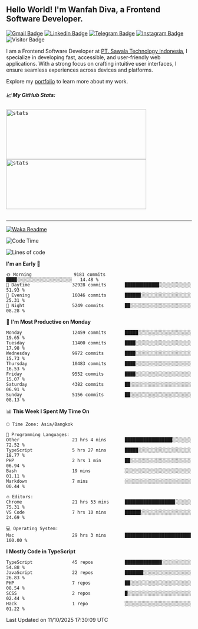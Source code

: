 ## Hello World! I'm Wanfah Diva, a Frontend Software Developer.

[![Gmail Badge](https://img.shields.io/badge/-Gmail-white?style=plastic&logo=Gmail&link=mailto:aditputrafirmansyah@gmail.com)](mailto:wanfahdivaa@gmail.com)
[![Linkedin Badge](https://img.shields.io/badge/-LinkedIn-blue?style=plastic&logo=Linkedin&link=https://www.linkedin.com/in/aditputrafirmansyah/)](https://www.linkedin.com/in/wanfahdiva/)
[![Telegram Badge](https://img.shields.io/badge/-Telegram-blue?style=plastic&logo=telegram&link=https://t.me/Adithya_13)](https://t.me/wanfahdiva)
[![Instagram Badge](https://img.shields.io/badge/-Instagram-white?style=plastic&logo=instagram&link=https://www.instagram.com/adithya_firmansyahputra/)](https://www.instagram.com/wnfhdva/)
![Visitor Badge](https://visitor-badge.laobi.icu/badge?page_id=wanfahdiva.wanfahdiva)

<p>
I am a Frontend Software Developer at <a href="https://sawala.tech" target="_blank">PT. Sawala Technology Indonesia</a>, I specialize in developing fast, accessible, and user-friendly web applications. With a strong focus on crafting intuitive user interfaces, I ensure seamless experiences across devices and platforms.

Explore my <a href="http://wanfahdiva-com.vercel.app/" target="_blank">portfolio</a> to learn more about my work.
</p>

<h5 align="left">
  
📈 **My GitHub Stats:**

</h5>

<div align="left">
<kbd>
  <img height="135em" width="380em" alt="stats" src="https://github-readme-stats-salesp07.vercel.app/api?username=wanfahdiva&count_private=true&show_icons=true&theme=react&rank_icon=github&border_radius=10&hide_title=true"></kbd>
</kbd>
<kbd>
    <img height="135em" width="380em" alt="stats" src="https://github-readme-activity-graph.vercel.app/graph?username=wanfahdiva&theme=react&hide_title=true"></kbd>
</div>

<br />

---

[![Waka Readme](https://github.com/wanfahdiva/wanfahdiva/actions/workflows/waka.yml/badge.svg)](https://github.com/wanfahdiva/wanfahdiva/actions/workflows/waka.yml)

<!--START_SECTION:waka-->
![Code Time](http://img.shields.io/badge/Code%20Time-2%2C617%20hrs%2011%20mins-blue)

![Lines of code](https://img.shields.io/badge/From%20Hello%20World%20I%27ve%20Written-22.8%20million%20lines%20of%20code-blue)

**I'm an Early 🐤** 

```text
🌞 Morning                9181 commits        ████░░░░░░░░░░░░░░░░░░░░░   14.48 % 
🌆 Daytime                32928 commits       █████████████░░░░░░░░░░░░   51.93 % 
🌃 Evening                16046 commits       ██████░░░░░░░░░░░░░░░░░░░   25.31 % 
🌙 Night                  5249 commits        ██░░░░░░░░░░░░░░░░░░░░░░░   08.28 % 
```
📅 **I'm Most Productive on Monday** 

```text
Monday                   12459 commits       █████░░░░░░░░░░░░░░░░░░░░   19.65 % 
Tuesday                  11400 commits       ████░░░░░░░░░░░░░░░░░░░░░   17.98 % 
Wednesday                9972 commits        ████░░░░░░░░░░░░░░░░░░░░░   15.73 % 
Thursday                 10483 commits       ████░░░░░░░░░░░░░░░░░░░░░   16.53 % 
Friday                   9552 commits        ████░░░░░░░░░░░░░░░░░░░░░   15.07 % 
Saturday                 4382 commits        ██░░░░░░░░░░░░░░░░░░░░░░░   06.91 % 
Sunday                   5156 commits        ██░░░░░░░░░░░░░░░░░░░░░░░   08.13 % 
```


📊 **This Week I Spent My Time On** 

```text
🕑︎ Time Zone: Asia/Bangkok

💬 Programming Languages: 
Other                    21 hrs 4 mins       ██████████████████░░░░░░░   72.52 % 
TypeScript               5 hrs 27 mins       █████░░░░░░░░░░░░░░░░░░░░   18.77 % 
PHP                      2 hrs 1 min         ██░░░░░░░░░░░░░░░░░░░░░░░   06.94 % 
Bash                     19 mins             ░░░░░░░░░░░░░░░░░░░░░░░░░   01.11 % 
Markdown                 7 mins              ░░░░░░░░░░░░░░░░░░░░░░░░░   00.44 % 

🔥 Editors: 
Chrome                   21 hrs 53 mins      ███████████████████░░░░░░   75.31 % 
VS Code                  7 hrs 10 mins       ██████░░░░░░░░░░░░░░░░░░░   24.69 % 

💻 Operating System: 
Mac                      29 hrs 3 mins       █████████████████████████   100.00 % 
```

**I Mostly Code in TypeScript** 

```text
TypeScript               45 repos            ██████████████░░░░░░░░░░░   54.88 % 
JavaScript               22 repos            ███████░░░░░░░░░░░░░░░░░░   26.83 % 
PHP                      7 repos             ██░░░░░░░░░░░░░░░░░░░░░░░   08.54 % 
SCSS                     2 repos             █░░░░░░░░░░░░░░░░░░░░░░░░   02.44 % 
Hack                     1 repo              ░░░░░░░░░░░░░░░░░░░░░░░░░   01.22 % 
```




 Last Updated on 11/10/2025 17:30:09 UTC
<!--END_SECTION:waka-->
